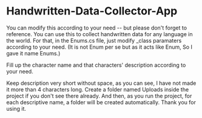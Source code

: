 # Handwritten-Data-Collector-App
You can modify this according to your need -- but please don't forget to reference.
You can use this to collect handwritten data for any language in the world.
For that, in the Enums.cs file, just modify _class paramaters according to your need.
(It is not Enum per se but as it acts like Enum, So I gave it name Enums.)

Fill up the character name and that characters' description according to your need.

Keep description very short without space, as you can see, I have not made it more than 4 characters long.
Create a folder named Uploads inside the project if you don't see there already.
And then, as you run the project, for each descriptive name, a folder will be created automatically.
Thank you for using it.

